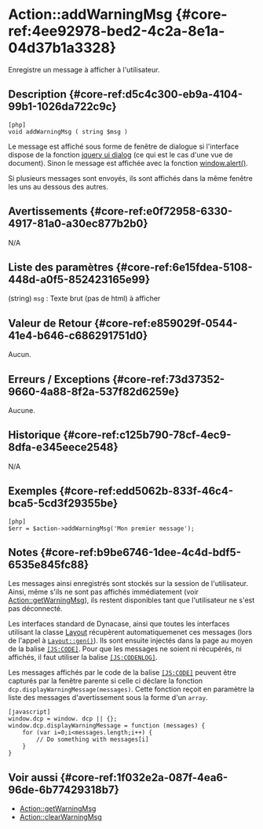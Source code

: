 # Action::addWarningMsg {#core-ref:4ee92978-bed2-4c2a-8e1a-04d37b1a3328}

<div class="short-description">
Enregistre un message à afficher à l'utilisateur.
</div>

## Description  {#core-ref:d5c4c300-eb9a-4104-99b1-1026da722c9c}

    [php]
    void addWarningMsg ( string $msg )

Le message est affiché sous forme de fenêtre de dialogue si l'interface dispose
de la fonction [jquery ui dialog][jDialog] (ce qui est le cas d'une vue de
document). Sinon le message est affichée avec la fonction
[window.alert()][alert].

Si plusieurs messages sont envoyés, ils sont affichés dans la même fenêtre les
uns au dessous des autres.

## Avertissements {#core-ref:e0f72958-6330-4917-81a0-a30ec877b2b0}

N/A

## Liste des paramètres  {#core-ref:6e15fdea-5108-448d-a0f5-852423165e99}

(string) `msg`
:   Texte brut (pas de html) à afficher


## Valeur de Retour  {#core-ref:e859029f-0544-41e4-b646-c686291751d0}

Aucun.

## Erreurs / Exceptions  {#core-ref:73d37352-9660-4a88-8f2a-537f82d6259e}

Aucune.

## Historique  {#core-ref:c125b790-78cf-4ec9-8dfa-e345eece2548}

N/A

## Exemples {#core-ref:edd5062b-833f-46c4-bca5-5cd3f29355be}


    [php]
    $err = $action->addWarningMsg('Mon premier message');

## Notes  {#core-ref:b9be6746-1dee-4c4d-bdf5-6535e845fc88}

Les messages ainsi enregistrés sont stockés sur la session de l'utilisateur.
Ainsi, même s'ils ne sont pas affichés immédiatement (voir [Action::getWarningMsg][core-ref:action::getWarningMsg]),
ils restent disponibles tant que l'utilisateur ne s'est pas déconnecté.

Les interfaces standard de Dynacase, ainsi que toutes les interfaces utilisant la classe [Layout][core-ref:Layout]
récupèrent automatiquemenet ces messages (lors de l'appel à [`Layout::gen()`][core-ref:Layout::gen]).
Ils sont ensuite injectés dans la page au moyen de la balise [`[JS:CODE]`][core-ref:JS:CODE].
Pour que les messages ne soient ni récupérés, ni affichés, il faut utiliser la balise [`[JS:CODENLOG]`][core-ref:JS:CODE].

Les messages affichés par le code de la balise [`[JS:CODE]`][core-ref:JS:CODE] peuvent être capturés par la fenêtre parente
si celle ci déclare la fonction  `dcp.displayWarningMessage(messages)`.
Cette fonction reçoit en paramètre la liste des messages d'avertissement sous la forme d'un `array`.

    [javascript]
    window.dcp = window. dcp || {};
    window.dcp.displayWarningMessage = function (messages) {
        for (var i=0;i<messages.length;i++) {
            // Do something with messages[i]
        }
    }

## Voir aussi  {#core-ref:1f032e2a-087f-4ea6-96de-6b77429318b7}

-   [Action::getWarningMsg][core-ref:action::getWarningMsg]
-   [Action::clearWarningMsg][core-ref:action::clearWarningMsg]

<!-- links -->

[alert]:        https://developer.mozilla.org/fr/docs/Web/API/Window/alert "MDN: window.alert"
[core-ref:action::clearWarningMsg]: #core-ref:24e1d741-daf8-40e5-95bb-86846e0a1a6a
[core-ref:action::getWarningMsg]: #core-ref:507c31a2-8c95-4587-85bb-f87189f88402
[jDialog]:      https://jqueryui.com/dialog/ "jQuery UI Dialog"
[core-ref:Layout]: #core-ref:9f9edc1b-17a5-4f54-86ee-69e33016fe18
[core-ref:Layout::gen]: #core-ref:d5100f38-c9fb-4832-ac2b-ed7d357b6c67
[core-ref:JS:CODE]: #core-ref:7753a743-e1f6-4afd-a8ad-10ba152cc904
